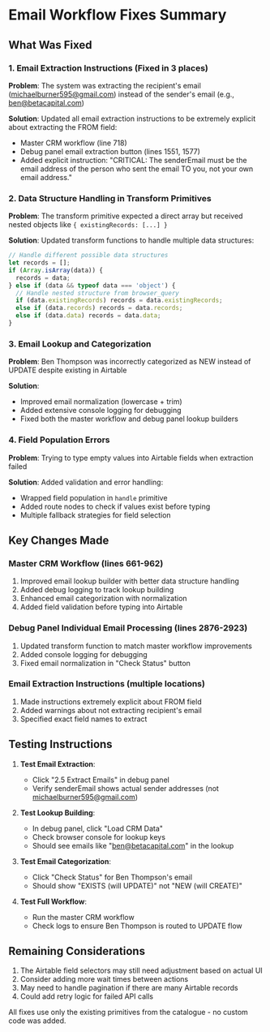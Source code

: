 # Email Workflow Fixes Summary

## What Was Fixed

### 1. Email Extraction Instructions (Fixed in 3 places)
**Problem**: The system was extracting the recipient's email (michaelburner595@gmail.com) instead of the sender's email (e.g., ben@betacapital.com)

**Solution**: Updated all email extraction instructions to be extremely explicit about extracting the FROM field:
- Master CRM workflow (line 718)
- Debug panel email extraction button (lines 1551, 1577)
- Added explicit instruction: "CRITICAL: The senderEmail must be the email address of the person who sent the email TO you, not your own email address."

### 2. Data Structure Handling in Transform Primitives
**Problem**: The transform primitive expected a direct array but received nested objects like `{ existingRecords: [...] }`

**Solution**: Updated transform functions to handle multiple data structures:
```javascript
// Handle different possible data structures
let records = [];
if (Array.isArray(data)) {
  records = data;
} else if (data && typeof data === 'object') {
  // Handle nested structure from browser_query
  if (data.existingRecords) records = data.existingRecords;
  else if (data.records) records = data.records;
  else if (data.data) records = data.data;
}
```

### 3. Email Lookup and Categorization
**Problem**: Ben Thompson was incorrectly categorized as NEW instead of UPDATE despite existing in Airtable

**Solution**: 
- Improved email normalization (lowercase + trim)
- Added extensive console logging for debugging
- Fixed both the master workflow and debug panel lookup builders

### 4. Field Population Errors
**Problem**: Trying to type empty values into Airtable fields when extraction failed

**Solution**: Added validation and error handling:
- Wrapped field population in `handle` primitive
- Added route nodes to check if values exist before typing
- Multiple fallback strategies for field selection

## Key Changes Made

### Master CRM Workflow (lines 661-962)
1. Improved email lookup builder with better data structure handling
2. Added debug logging to track lookup building
3. Enhanced email categorization with normalization
4. Added field validation before typing into Airtable

### Debug Panel Individual Email Processing (lines 2876-2923)
1. Updated transform function to match master workflow improvements
2. Added console logging for debugging
3. Fixed email normalization in "Check Status" button

### Email Extraction Instructions (multiple locations)
1. Made instructions extremely explicit about FROM field
2. Added warnings about not extracting recipient's email
3. Specified exact field names to extract

## Testing Instructions

1. **Test Email Extraction**:
   - Click "2.5 Extract Emails" in debug panel
   - Verify senderEmail shows actual sender addresses (not michaelburner595@gmail.com)

2. **Test Lookup Building**:
   - In debug panel, click "Load CRM Data" 
   - Check browser console for lookup keys
   - Should see emails like "ben@betacapital.com" in the lookup

3. **Test Email Categorization**:
   - Click "Check Status" for Ben Thompson's email
   - Should show "EXISTS (will UPDATE)" not "NEW (will CREATE)"

4. **Test Full Workflow**:
   - Run the master CRM workflow
   - Check logs to ensure Ben Thompson is routed to UPDATE flow

## Remaining Considerations

1. The Airtable field selectors may still need adjustment based on actual UI
2. Consider adding more wait times between actions
3. May need to handle pagination if there are many Airtable records
4. Could add retry logic for failed API calls

All fixes use only the existing primitives from the catalogue - no custom code was added.